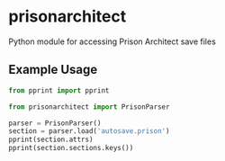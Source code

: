 prisonarchitect
===============

Python module for accessing Prison Architect save files

## Example Usage

```python
from pprint import pprint

from prisonarchitect import PrisonParser

parser = PrisonParser()
section = parser.load('autosave.prison')
pprint(section.attrs)
pprint(section.sections.keys())

```

